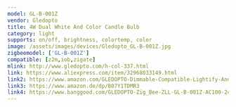 ```yaml
---
model: GL-B-001Z
vendor: Gledopto
title: 4W Dual White And Color Candle Bulb
category: light
supports: on/off, brightness, colortemp, color
image: /assets/images/devices/Gledopto_GL-B-001Z.jpg
zigbeemodel: ['GL-B-001Z']
compatible: [z2m,iob,zigate]
mlink: http://www.gledopto.com/h-col-337.html
link: https://www.aliexpress.com/item/32968033149.html
link2: https://www.amazon.com/GLEDOPTO-Dimmable-Compatible-Lightify-Android/dp/B07R12DYLF/
link3: https://www.amazon.de/dp/B07Y1TDMR3
link4: https://www.banggood.com/GLEDOPTO-Zig_Bee-ZLL-GL-B-001Z-AC100-240V-RGBCCT-E14-4W-LED-Candle-Bulb-Work-with-Amazon-Echo-Plus-p-1474434.html
---
```


